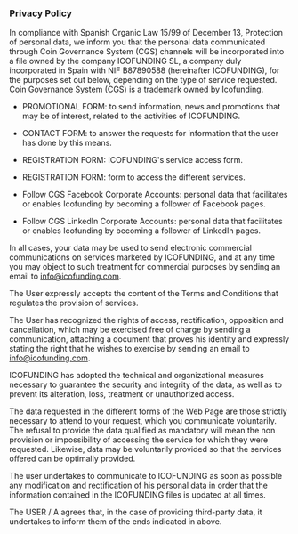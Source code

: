 ### Privacy Policy

In compliance with Spanish Organic Law 15/99 of December 13, Protection of personal data, we inform you that the personal data communicated through Coin Governance System (CGS) channels will be incorporated into a file owned by the company ICOFUNDING SL, a company duly incorporated in Spain with NIF B87890588 (hereinafter ICOFUNDING), for the purposes set out below, depending on the type of service requested. Coin Governance System (CGS) is a trademark owned by Icofunding.

* PROMOTIONAL FORM: to send information, news and promotions that may be of interest, related to the activities of ICOFUNDING.

* CONTACT FORM: to answer the requests for information that the user has done by this means.

* REGISTRATION FORM: ICOFUNDING's service access form.

* REGISTRATION FORM: form to access the different services.

* Follow CGS Facebook Corporate Accounts: personal data that facilitates or enables Icofunding by becoming a follower of Facebook pages.

* Follow CGS LinkedIn Corporate Accounts: personal data that facilitates or enables Icofunding by becoming a follower of LinkedIn pages.

In all cases, your data may be used to send electronic commercial communications on services marketed by ICOFUNDING, and at any time you may object to such treatment for commercial purposes by sending an email to info@icofunding.com.

The User expressly accepts the content of the Terms and Conditions that regulates the provision of services.

The User has recognized the rights of access, rectification, opposition and cancellation, which may be exercised free of charge by sending a communication, attaching a document that proves his identity and expressly stating the right that he wishes to exercise by sending an email to info@icofunding.com.

ICOFUNDING has adopted the technical and organizational measures necessary to guarantee the security and integrity of the data, as well as to prevent its alteration, loss, treatment or unauthorized access.

The data requested in the different forms of the Web Page are those strictly necessary to attend to your request, which you communicate voluntarily. The refusal to provide the data qualified as mandatory will mean the non provision or impossibility of accessing the service for which they were requested. Likewise, data may be voluntarily provided so that the services offered can be optimally provided.

The user undertakes to communicate to ICOFUNDING as soon as possible any modification and rectification of his personal data in order that the information contained in the ICOFUNDING files is updated at all times.

The USER / A agrees that, in the case of providing third-party data, it undertakes to inform them of the ends indicated in above.
